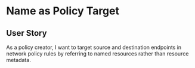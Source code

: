 # Name as Policy Target

## User Story

As a policy creator, I want to target source and destination endpoints in
network policy rules by referring to named resources rather than resource
metadata.


